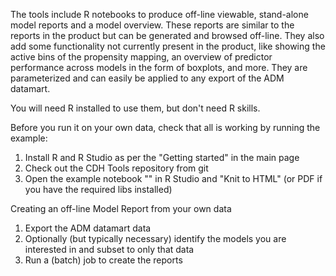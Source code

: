 The tools include R notebooks to produce off-line viewable, stand-alone model reports and a model overview. These reports are similar to the reports in the product but can be generated and browsed off-line. They also add some functionality not currently present in the product, like showing the active bins of the propensity mapping, an overview of predictor performance across models in the form of boxplots, and more. They are parameterized and can easily be applied to any export of the ADM datamart.

You will need R installed to use them, but don't need R skills.

Before you run it on your own data, check that all is working by running the example:

1. Install R and R Studio as per the "Getting started" in the main page
2. Check out the CDH Tools repository from git
3. Open the example notebook "" in R Studio and "Knit to HTML" (or PDF if you have the required libs installed)

Creating an off-line Model Report from your own data

1. Export the ADM datamart data
2. Optionally (but typically necessary) identify the models you are interested in and subset to only that data
3. Run a (batch) job to create the reports

